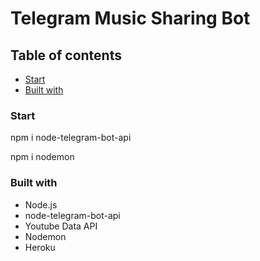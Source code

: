 # Telegram Music Sharing Bot
## Table of contents

  - [Start](#Start)
  - [Built with](#built-with)

### Start

npm i node-telegram-bot-api


npm i nodemon


### Built with

- Node.js
- node-telegram-bot-api
- Youtube Data API
- Nodemon
- Heroku

